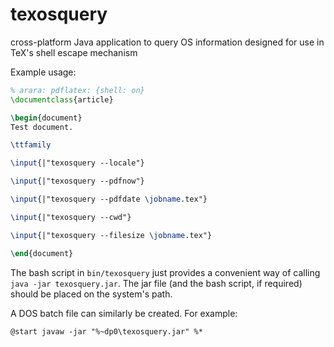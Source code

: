 # texosquery
cross-platform Java application to query OS information designed for use in TeX's shell escape mechanism

Example usage:


```latex
% arara: pdflatex: {shell: on}
\documentclass{article}

\begin{document}
Test document.

\ttfamily

\input{|"texosquery --locale"}

\input{|"texosquery --pdfnow"}

\input{|"texosquery --pdfdate \jobname.tex"}

\input{|"texosquery --cwd"}

\input{|"texosquery --filesize \jobname.tex"}

\end{document}
```

The bash script in `bin/texosquery` just provides a convenient way
of calling `java -jar texosquery.jar`. The jar file (and the bash
script, if required) should be placed on the system's path.

A DOS batch file can similarly be created. For example:
```dos
@start javaw -jar "%~dp0\texosquery.jar" %*
```

